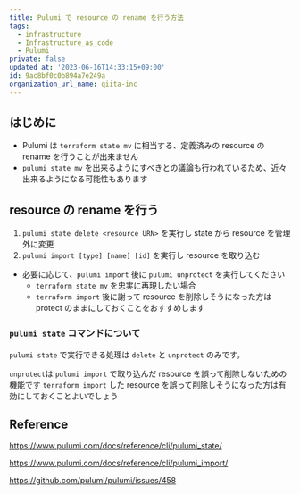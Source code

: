 ```yaml
---
title: Pulumi で resource の rename を行う方法
tags:
  - infrastructure
  - Infrastructure_as_code
  - Pulumi
private: false
updated_at: '2023-06-16T14:33:15+09:00'
id: 9ac8bf0c0b894a7e249a
organization_url_name: qiita-inc
---
```


## はじめに

- Pulumi は `terraform state mv` に相当する、定義済みの resource の rename を行うことが出来ません
- `pulumi state mv` を出来るようにすべきとの議論も行われているため、近々出来るようになる可能性もあります

## resource の rename を行う

1. `pulumi state delete <resource URN>` を実行し state から resource を管理外に変更
1. `pulumi import [type] [name] [id]` を実行し resource を取り込む

- 必要に応じて、`pulumi import` 後に `pulumi unprotect` を実行してください
  - `terraform state mv` を忠実に再現したい場合
  - `terraform import` 後に謝って resource を削除しそうになった方は protect のままにしておくことをおすすめします

### `pulumi state` コマンドについて

`pulumi state` で実行できる処理は `delete` と `unprotect` のみです。

`unprotect`は `pulumi import` で取り込んだ resource を誤って削除しないための機能です
`terraform import` した resource を誤って削除しそうになった方は有効にしておくことよいでしょう

## Reference

https://www.pulumi.com/docs/reference/cli/pulumi_state/

https://www.pulumi.com/docs/reference/cli/pulumi_import/

https://github.com/pulumi/pulumi/issues/458
